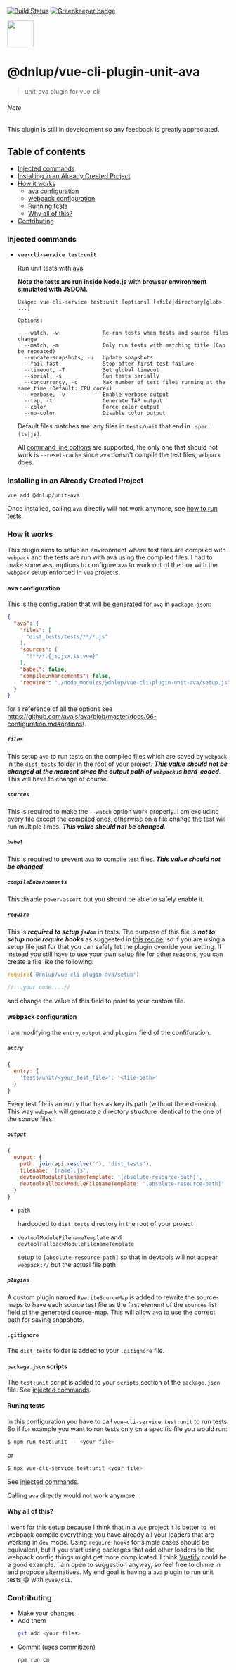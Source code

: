 [![Build Status](https://travis-ci.com/dnlup/vue-cli-plugin-unit-ava.svg?token=zu3SxXGFaq3y1hcTQfC6&branch=master)](https://travis-ci.com/dnlup/vue-cli-plugin-unit-ava) [![Greenkeeper badge](https://badges.greenkeeper.io/dnlup/vue-cli-plugin-unit-ava.svg?token=afd39f2e241ccb41748b27d5b16c32d4a8922b23319dbd178352c5a12aa4c967&ts=1552668377939)](https://greenkeeper.io/)

<img src="ava.png" height=60>

# @dnlup/vue-cli-plugin-unit-ava

> unit-ava plugin for vue-cli

###### Note
This plugin is still in development so any feedback is greatly appreciated.

## Table of contents
* [Injected commands](#injected-commands)
* [Installing in an Already Created Project](#installing-in-an-already-created-project)
* [How it works](#how-it-works)
  * [ava configuration](#ava-configuration)
  * [webpack configuration](#webpack-configuration)
  * [Running tests](#running-tests)
  * [Why all of this?](#why-all-of-this?)
* [Contributing](#contributing)

### Injected commands

- **`vue-cli-service test:unit`**

  Run unit tests with [ava](https://github.com/avajs/ava)

  **Note the tests are run inside Node.js with browser environment simulated with JSDOM.**

  ```
  Usage: vue-cli-service test:unit [options] [<file|directory|glob> ...]

  Options:

    --watch, -w              Re-run tests when tests and source files change
    --match, -m              Only run tests with matching title (Can be repeated)
    --update-snapshots, -u   Update snapshots
    --fail-fast              Stop after first test failure
    --timeout, -T            Set global timeout
    --serial, -s             Run tests serially
    --concurrency, -c        Max number of test files running at the same time (Default: CPU cores)
    --verbose, -v            Enable verbose output
    --tap, -t                Generate TAP output
    --color                  Force color output
    --no-color               Disable color output
  ```

  Default files matches are: any files in `tests/unit` that end in `.spec.(ts|js)`.

  All [command line options](https://github.com/avajs/ava/blob/master/docs/05-command-line.md) are supported, the only one that should not work is `--reset-cache` since `ava` doesn't compile the test files, `webpack` does.

### Installing in an Already Created Project

```bash
vue add @dnlup/unit-ava
```

Once installed, calling `ava` directly will not work anymore, see [how to run tests](#running-tests).

### How it works
This plugin aims to setup an environment where test files are compiled with `webpack` and the tests are run with ava using the compiled files. I had to make some assumptions to configure `ava` to work out of the box with the `webpack` setup enforced in `vue` projects.

#### ava configuration
This is the configuration that will be generated for `ava` in `package.json`:

```json
{
  "ava": {
    "files": [
      "dist_tests/tests/**/*.js"
    ],
    "sources": [
      "!**/*.{js,jsx,ts,vue}"
    ],
    "babel": false,
    "compileEnhancements": false,
    "require": "./node_modules/@dnlup/vue-cli-plugin-unit-ava/setup.js"
  }  
}
```

for a reference of all the options see https://github.com/avajs/ava/blob/master/docs/06-configuration.md#options).

##### `files`
This setup `ava` to run tests on the compiled files which are saved by `webpack` in the `dist_tests` folder in the root of your project. ***This value should not be changed at the moment since the output path of `webpack` is hard-coded***. This will have to change of course.

##### `sources`
This is required to make the `--watch` option work properly. I am excluding every file except the compiled ones, otherwise on a file change the test will run multiple times. ***This value should not be changed***.

##### `babel`
This is required to prevent `ava` to compile test files. ***This value should not be changed***.

##### `compileEnhancements`
This disable `power-assert` but you should be able to safely enable it.

##### `require`
This is ***required to setup `jsdom`*** in tests. The purpose of this file is ***not to setup node require hooks*** as suggested in [this recipe](https://github.com/avajs/ava/blob/master/docs/recipes/vue.md), so if you are using a setup file just for that you can safely let the plugin override your setting. If instead you still have to use your own setup file for other reasons, you can create a file like the following:

```js
require('@dnlup/vue-cli-plugin-ava/setup')

//...your code....//
```

and change the value of this field to point to your custom file.

#### webpack configuration
I am modifying the `entry`, `output` and `plugins` field of the confifuration.

##### `entry`
```js
{
  entry: {
    'tests/unit/<your_test_file>': '<file-path>'
  }
}
```
Every test file is an entry that has as key its path (without the extension). This way `webpack` will generate a directory structure identical to the one of the source files.

##### `output`
```js
{
  output: {
    path: join(api.resolve(''), 'dist_tests'),
    filename: '[name].js',
    devtoolModuleFilenameTemplate: '[absolute-resource-path]',
    devtoolFallbackModuleFilenameTemplate: '[absolute-resource-path]'
  }
}
```
* `path`

  hardcoded to `dist_tests` directory in the root of your project

* `devtoolModuleFilenameTemplate` and `devtoolFallbackModuleFilenameTemplate`

  setup to `[absolute-resource-path]` so that in devtools will not appear `webpack://` but the actual file path

##### `plugins`
A custom plugin named `RewriteSourceMap` is added to rewrite the source-maps to have each source test file as the first element of the `sources` list field of the generated source-map. This will allow `ava` to use the correct path for saving snapshots.

#### `.gitignore`
The `dist_tests` folder is added to your `.gitignore` file.

#### `package.json` scripts
The `test:unit` script is added to your `scripts` section of the `package.json` file.
See [injected commands](#injected-commands).

#### Runing tests
In this configuration you have to call `vue-cli-service test:unit` to run tests. So if for example you want to run tests only on a specific file you would run:

```bash
$ npm run test:unit -- <your file>
```
or
```bash
$ npx vue-cli-service test:unit <your file>
```

See [injected commands](#injected-commands).

Calling `ava` directly would not work anymore.

#### Why all of this?
I went for this setup because I think that in a `vue` project it is better to let webpack compile everything: you have already all your loaders that are working in `dev` mode.
Using `require hooks` for simple cases should be equivalent, but if you start using packages that add other loaders to the webpack config things might get more complicated. I think [Vuetify](https://vuetifyjs.com/en/getting-started/quick-start) could be a good example. I am open to suggestion anyway, so feel free to chime in and propose alternatives. My end goal is having a `ava` plugin to run unit tests :smile: with `@vue/cli`.

### Contributing

* Make your changes
* Add them
  ```bash
  git add <your files>
  ```
* Commit (uses [commitizen](https://github.com/commitizen/cz-cli))
  ```bash
  npm run cm
  ```
